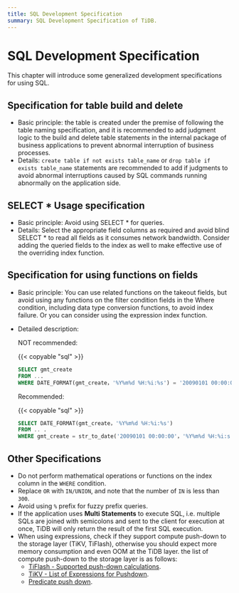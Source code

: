```yaml
---
title: SQL Development Specification
summary: SQL Development Specification of TiDB.
---
```


# SQL Development Specification

This chapter will introduce some generalized development specifications for using SQL.

## Specification for table build and delete

- Basic principle: the table is created under the premise of following the table naming specification, and it is recommended to add judgment logic to the build and delete table statements in the internal package of business applications to prevent abnormal interruption of business processes.
- Details: `create table if not exists table_name` or `drop table if exists table_name` statements are recommended to add if judgments to avoid abnormal interruptions caused by SQL commands running abnormally on the application side.

## SELECT \* Usage specification

- Basic principle: Avoid using SELECT \* for queries.
- Details: Select the appropriate field columns as required and avoid blind SELECT \* to read all fields as it consumes network bandwidth. Consider adding the queried fields to the index as well to make effective use of the overriding index function.

## Specification for using functions on fields

- Basic principle: You can use related functions on the takeout fields, but avoid using any functions on the filter condition fields in the Where condition, including data type conversion functions, to avoid index failure. Or you can consider using the expression index function.
- Detailed description:

    NOT recommended:

    {{< copyable "sql" >}}

    ```sql
    SELECT gmt_create
    FROM ...
    WHERE DATE_FORMAT(gmt_create，'%Y%m%d %H:%i:%s') = '20090101 00:00:0'
    ```

    Recommended:

    {{< copyable "sql" >}}

    ```sql
    SELECT DATE_FORMAT(gmt_create，'%Y%m%d %H:%i:%s')
    FROM .. .
    WHERE gmt_create = str_to_date('20090101 00:00:00'，'%Y%m%d %H:%i:s')
    ```

## Other Specifications

- Do not perform mathematical operations or functions on the index column in the `WHERE` condition.
- Replace `OR` with `IN/UNION`, and note that the number of `IN` is less than `300`.
- Avoid using `%` prefix for fuzzy prefix queries.
- If the application uses **Multi Statements** to execute SQL, i.e. multiple SQLs are joined with semicolons and sent to the client for execution at once, TiDB will only return the result of the first SQL execution.
- When using expressions, check if they support compute push-down to the storage layer (TiKV, TiFlash), otherwise you should expect more memory consumption and even OOM at the TiDB layer. the list of compute push-down to the storage layer is as follows:
    - [TiFlash - Supported push-down calculations](https://docs.pingcap.com/tidb/stable/use-tiflash#supported-push-down-calculations).
    - [TiKV - List of Expressions for Pushdown](https://docs.pingcap.com/tidb/stable/expressions-pushed-down).
    - [Predicate push down](https://docs.pingcap.com/tidb/stable/predicate-push-down).
